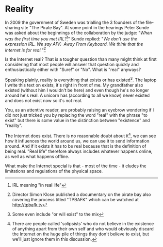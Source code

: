 # Reality

In 2009 the government of Sweden was trialling the 3 founders of the file-sharing site "The Pirate Bay". At some point in the hearings Peter Sunde was asked about the beginnings of the collaboration by the judge: "*When was the first time you met IRL?*[^irl]" Sunde replied: "*We don’t use the expression IRL. We say AFK- Away From Keyboard. We think that the internet is for real.*"[^tpbafk]

Is the Internet real? That is a tougher question than many might think at first considering that most people will answer that question quickly and enthusiastically either with "Sure!" or "No". What is "real" anyways?

Speaking plainly, reality is everything that exists or has existed[^realitydef]. The laptop I write this text on exists, it's right in front of me. My grandfather also existed (without him I wouldn't be here) and even though he's no longer around he's real. A unicorn has (according to all we know) never existed and does not exist now so it's not real. 

You, as an attentive reader, are probably raising an eyebrow wondering if I did not just tricked you by replacing the word "real" with the phrase "to exist" but there is some value in the distinction between "existence" and "reality".

The Internet does exist. There is no reasonable doubt about it[^solipsism], we can see how it influences the world around us, we can use it to send information around. And if it exists it has to be real because that is the definition of being real. "Real life" therefore always includes whatever happens online, as well as what happens offline.

What make the Internet special is that - most of the time - it eludes the limitations and regulations of the physical space.


[^irl]: IRL meaning "in real life"
[^tpbafk]: Director Simon Klose published a documentary on the pirate bay also covering the process titled "TPBAFK" which can be watched at http://tpbafk.tv
[^realitydef]: Some even include "or will exist" to the mix
[^solipsism]: There are people called 'solipsists' who do not believe in the existence of anything apart from their own self and who would obviously discard the Internet on the huge pile of things they don't believe to exist, but we'll just ignore them in this discussion.
